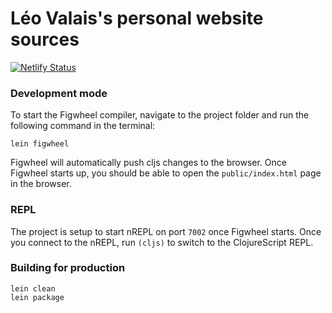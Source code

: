 # Léo Valais's personal website sources
[![Netlify Status](https://api.netlify.com/api/v1/badges/171d433b-2de4-4132-9cd3-b5fbab347c27/deploy-status)](https://app.netlify.com/sites/leovalais/deploys)

### Development mode
To start the Figwheel compiler, navigate to the project folder and run the following command in the terminal:

```
lein figwheel
```

Figwheel will automatically push cljs changes to the browser.
Once Figwheel starts up, you should be able to open the `public/index.html` page in the browser.

### REPL

The project is setup to start nREPL on port `7002` once Figwheel starts.
Once you connect to the nREPL, run `(cljs)` to switch to the ClojureScript REPL.

### Building for production

```
lein clean
lein package
```
